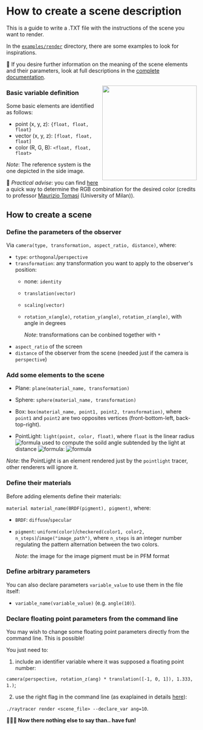 # How to create a scene description

This is a guide to write a .TXT file with the instructions of the scene you want to render. 

In the [`examples/render`](https://github.com/ElisaLegnani/PhotorealisticRendering/tree/master/examples/render) directory, there are some examples to look for inspirations. 

🔗 If you desire further information on the meaning of the scene elements and their parameters, look at full descriptions in the [complete documentation](https://elisalegnani.github.io/PhotorealisticRendering/html/index.html).

<img align="right" src="https://user-images.githubusercontent.com/59051647/126191811-f2d0a468-7624-43a2-9da4-fd51d96f4444.png" width="250"/>



### Basic variable definition

Some basic elements are identified as follows:

- point (x, y, z): `{float, float, float}`
- vector (x, y, z): `[float, float, float]`
- color (R, G, B): `<float, float, float>`

*Note*: The reference system is the one depicted in the side image.

🔗 *Practical advise*: you can find [here](https://ziotom78.github.io/raytracing_course/tomasi-ray-tracing-02a-colors.html#/colori-rgb) a quick way to determine the RGB combination for the desired color (credits to professor [Maurizio Tomasi](https://github.com/ziotom78) (University of Milan)).


## How to create a scene


### Define the parameters of the observer

Via `camera(type, transformation, aspect_ratio, distance)`, where:
- `type`: `orthogonal`/`perspective`
- `transformation`: any transformation you want to apply to the observer's position:
	- none: `identity`
	- `translation(vector)`
	- `scaling(vector)`
	- `rotation_x(angle)`, `rotation_y(angle)`, `rotation_z(angle)`, with angle in degrees

		*Note*: transformations can be conbined together with `*`
- `aspect_ratio` of the screen 
- `distance` of the observer from the scene (needed just if the camera is `perspective`)


### Add some elements to the scene

- Plane: `plane(material_name, transformation)`

- Sphere: `sphere(material_name, transformation)`

- Box: `box(material_name, point1, point2, transformation)`, where `point1` and `point2` are two opposites vertices (front-bottom-left, back-top-right).

- PointLight: `light(point, color, float)`, where `float` is the linear radius ![formula](https://render.githubusercontent.com/render/math?math=lr) used to compute the soild angle subtended by the light at distance ![formula](https://render.githubusercontent.com/render/math?math=d): ![formula](https://render.githubusercontent.com/render/math?math=\Omega=(lr/d)^2)

*Note*: the PointLight is an element rendered just by the `pointlight` tracer, other renderers will ignore it.


### Define their materials

Before adding elements define their materials:

`material material_name(BRDF(pigment), pigment)`, where:
- `BRDF`: `diffuse`/`specular`
- `pigment`: `uniform(color)`/`checkered(color1, color2, n_steps)`/`image("image_path")`,
	where `n_steps` is an integer number regulating the pattern alternation between the two colors.

	*Note*: the image for the image pigment must be in PFM format



### Define arbitrary parameters

You can also declare parameters `variable_value` to use them in the file itself:

- `variable_name(variable_value)` (e.g. `angle(10)`).

### Declare floating point parameters from the command line

You may wish to change some floating point parameters directly from the command line. This is possible! 

You just need to:
1. include an identifier variable where it was supposed a floating point number:

`camera(perspective, rotation_z(ang) * translation([-1, 0, 1]), 1.333, 1.)`;

2. use the right flag in the command line (as exaplained in details [here](https://elisalegnani.github.io/PhotorealisticRendering)): 

`./raytracer render <scene_file> --declare_var ang=10`.

**🤹🏻‍♀️ Now there nothing else to say than.. have fun!**







	


